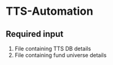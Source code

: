 # TTS-Automation

## Required input
1) File containing TTS DB details
2) File containing fund universe details
